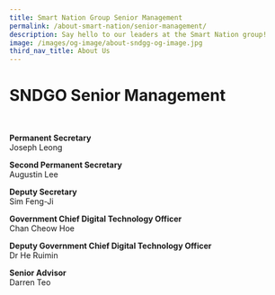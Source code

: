 ```yaml
---
title: Smart Nation Group Senior Management
permalink: /about-smart-nation/senior-management/
description: Say hello to our leaders at the Smart Nation group!
image: /images/og-image/about-sndgg-og-image.jpg
third_nav_title: About Us
---
```

# SNDGO Senior Management

<br>

**Permanent Secretary**<br>
Joseph Leong

**Second Permanent Secretary**<br>
Augustin Lee

**Deputy Secretary**<br>
Sim Feng-Ji

**Government Chief Digital Technology Officer**<br>
Chan Cheow Hoe

**Deputy Government Chief Digital Technology Officer**<br>
Dr He Ruimin

**Senior Advisor**<br>
Darren Teo